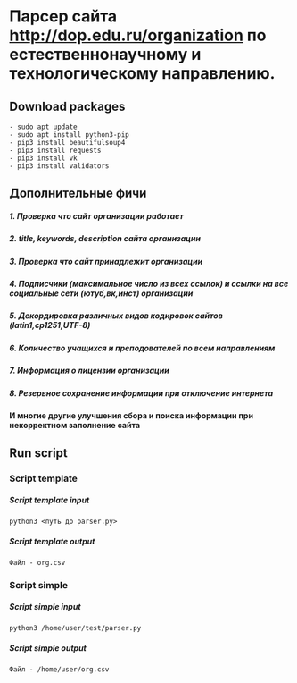 # Парсер сайта http://dop.edu.ru/organization по естественнонаучному и технологическому направлению.
## Download packages
```
- sudo apt update
- sudo apt install python3-pip
- pip3 install beautifulsoup4
- pip3 install requests
- pip3 install vk
- pip3 install validators
```
## Дополнительные фичи
##### 1. Проверка что сайт организации работает
##### 2. title, keywords, description сайта организации
##### 3. Проверка что сайт принадлежит организации 
##### 4. Подписчики (максимальное число из всех ссылок) и ссылки на все социальные сети (ютуб,вк,инст) организации
##### 5. Декордировка различных видов кодировок сайтов (latin1,cp1251,UTF-8) 
##### 6. Количество учащихся и преподователей по всем направлениям 
##### 7. Информация о лицензии организации
##### 8. Резервное сохранение информации при отключение интернета  
#### И многие другие улучшения сбора и поиска информации при некорректном заполнение сайта
## Run script
### Script template
##### Script template input
```
python3 <путь до parser.py>
```
##### Script template output
```
Файл - org.csv
```

### Script simple
##### Script simple input
```
python3 /home/user/test/parser.py
```
##### Script simple output
```
Файл - /home/user/org.csv
```
